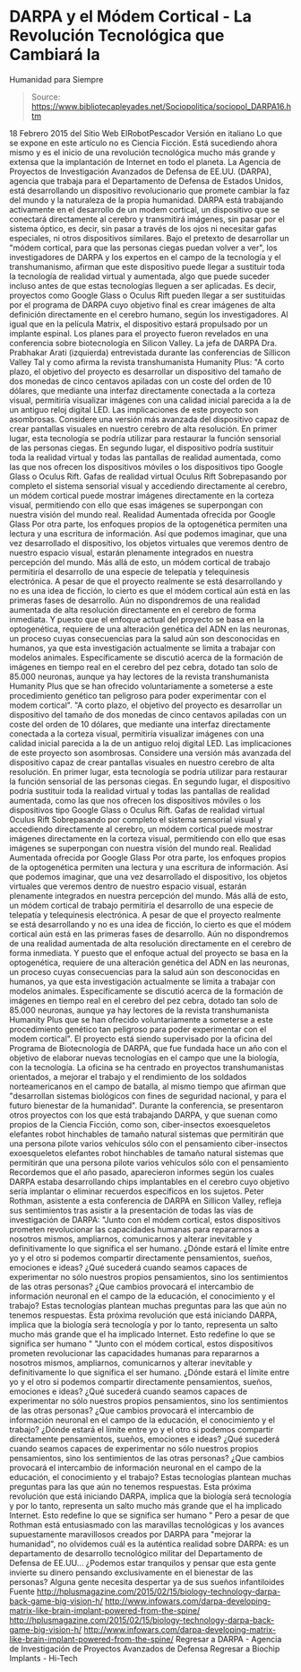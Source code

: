 # DARPA y el Módem Cortical - La Revolución Tecnológica que Cambiará la 
Humanidad para Siempre

> Source: https://www.bibliotecapleyades.net/Sociopolitica/sociopol_DARPA16.htm

18 Febrero 2015
del Sitio Web ElRobotPescador
Versión en italiano
Lo que se expone en este artículo no es Ciencia Ficción. Está sucediendo ahora mismo y es el inicio de una revolución tecnológica mucho más grande y extensa que la implantación de Internet en todo el planeta. La Agencia de Proyectos de Investigación Avanzados de Defensa de EE.UU. (DARPA), agencia que trabaja para el Departamento de Defensa de Estados Unidos, está desarrollando un dispositivo revolucionario que promete cambiar la faz del mundo y la naturaleza de la propia humanidad.
DARPA está trabajando activamente en el desarrollo de un modem cortical, un dispositivo que se conectará directamente al cerebro y transmitirá imágenes, sin pasar por el sistema óptico, es decir, sin pasar a través de los ojos ni necesitar gafas especiales, ni otros dispositivos similares.
Bajo el pretexto de desarrollar un "módem cortical, para que las personas ciegas puedan volver a ver", los investigadores de DARPA y los expertos en el campo de la tecnología y el transhumanismo, afirman que este dispositivo puede llegar a sustituir toda la tecnología de realidad virtual y aumentada, algo que puede suceder incluso antes de que estas tecnologías lleguen a ser aplicadas. Es decir, proyectos como Google Glass o Oculus Rift pueden llegar a ser sustituidas por el programa de DARPA cuyo objetivo final es crear imágenes de alta definición directamente en el cerebro humano, según los investigadores. Al igual que en la película Matrix, el dispositivo estará propulsado por un implante espinal. Los planes para el proyecto fueron revelados en una conferencia sobre biotecnología en Silicon Valley.
La jefa de DARPA Dra. Prabhakar Arati (izquierda)
entrevistada durante las conferencias de Sillicon Valley
Tal y como afirma la revista transhumanista Humanity Plus:
"A corto plazo, el objetivo del proyecto es desarrollar un dispositivo del tamaño de dos monedas de cinco centavos apiladas con un coste del orden de 10 dólares, que mediante una interfaz directamente conectada a la corteza visual, permitiría visualizar imágenes con una calidad inicial parecida a la de un antiguo reloj digital LED. Las implicaciones de este proyecto son asombrosas. Considere una versión más avanzada del dispositivo capaz de crear pantallas visuales en nuestro cerebro de alta resolución. En primer lugar, esta tecnología se podría utilizar para restaurar la función sensorial de las personas ciegas. En segundo lugar, el dispositivo podría sustituir toda la realidad virtual y todas las pantallas de realidad aumentada, como las que nos ofrecen los dispositivos móviles o los dispositivos tipo Google Glass o Oculus Rift. Gafas de realidad virtual Oculus Rift Sobrepasando por completo el sistema sensorial visual y accediendo directamente al cerebro, un módem cortical puede mostrar imágenes directamente en la corteza visual, permitiendo con ello que esas imágenes se superpongan con nuestra visión del mundo real. Realidad Aumentada ofrecida por Google Glass Por otra parte, los enfoques propios de la optogenética permiten una lectura y una escritura de información. Así que podemos imaginar, que una vez desarrollado el dispositivo, los objetos virtuales que veremos dentro de nuestro espacio visual, estarán plenamente integrados en nuestra percepción del mundo. Más allá de esto, un módem cortical de trabajo permitiría el desarrollo de una especie de telepatía y telequinesis electrónica. A pesar de que el proyecto realmente se está desarrollando y no es una idea de ficción, lo cierto es que el módem cortical aún está en las primeras fases de desarrollo. Aún no dispondremos de una realidad aumentada de alta resolución directamente en el cerebro de forma inmediata. Y puesto que el enfoque actual del proyecto se basa en la optogenética, requiere de una alteración genética del ADN en las neuronas, un proceso cuyas consecuencias para la salud aún son desconocidas en humanos, ya que esta investigación actualmente se limita a trabajar con modelos animales. Específicamente se discutió acerca de la formación de imágenes en tiempo real en el cerebro del pez cebra, dotado tan solo de 85.000 neuronas, aunque ya hay lectores de la revista transhumanista Humanity Plus que se han ofrecido voluntariamente a someterse a este procedimiento genético tan peligroso para poder experimentar con el modem cortical".
"A corto plazo, el objetivo del proyecto es desarrollar un dispositivo del tamaño de dos monedas de cinco centavos apiladas con un coste del orden de 10 dólares, que mediante una interfaz directamente conectada a la corteza visual, permitiría visualizar imágenes con una calidad inicial parecida a la de un antiguo reloj digital LED. Las implicaciones de este proyecto son asombrosas. Considere una versión más avanzada del dispositivo capaz de crear pantallas visuales en nuestro cerebro de alta resolución.
En primer lugar, esta tecnología se podría utilizar para restaurar la función sensorial de las personas ciegas. En segundo lugar, el dispositivo podría sustituir toda la realidad virtual y todas las pantallas de realidad aumentada, como las que nos ofrecen los dispositivos móviles o los dispositivos tipo Google Glass o Oculus Rift.
Gafas de realidad virtual
Oculus Rift
Sobrepasando por completo el sistema sensorial visual y accediendo directamente al cerebro, un módem cortical puede mostrar imágenes directamente en la corteza visual, permitiendo con ello que esas imágenes se superpongan con nuestra visión del mundo real.
Realidad Aumentada
ofrecida por Google Glass
Por otra parte, los enfoques propios de la optogenética permiten una lectura y una escritura de información.
Así que podemos imaginar, que una vez desarrollado el dispositivo, los objetos virtuales que veremos dentro de nuestro espacio visual, estarán plenamente integrados en nuestra percepción del mundo. Más allá de esto, un módem cortical de trabajo permitiría el desarrollo de una especie de telepatía y telequinesis electrónica. A pesar de que el proyecto realmente se está desarrollando y no es una idea de ficción, lo cierto es que el módem cortical aún está en las primeras fases de desarrollo. Aún no dispondremos de una realidad aumentada de alta resolución directamente en el cerebro de forma inmediata. Y puesto que el enfoque actual del proyecto se basa en la optogenética, requiere de una alteración genética del ADN en las neuronas, un proceso cuyas consecuencias para la salud aún son desconocidas en humanos, ya que esta investigación actualmente se limita a trabajar con modelos animales. Específicamente se discutió acerca de la formación de imágenes en tiempo real en el cerebro del pez cebra, dotado tan solo de 85.000 neuronas, aunque ya hay lectores de la revista transhumanista Humanity Plus que se han ofrecido voluntariamente a someterse a este procedimiento genético tan peligroso para poder experimentar con el modem cortical".
El proyecto está siendo supervisado por la oficina del Programa de Biotecnología de DARPA, que fue fundada hace un año con el objetivo de elaborar nuevas tecnologías en el campo que une la biología, con la tecnología. La oficina se ha centrado en proyectos transhumanistas orientados, a mejorar el trabajo y el rendimiento de los soldados norteamericanos en el campo de batalla, al mismo tiempo que afirman que "desarrollan sistemas biológicos con fines de seguridad nacional, y para el futuro bienestar de la humanidad". Durante la conferencia, se presentaron otros proyectos con los que está trabajando DARPA, y que suenan como propios de la Ciencia Ficción, como son,
ciber-insectos exoesqueletos elefantes robot hinchables de tamaño natural sistemas que permitirán que una persona pilote varios vehículos sólo con el pensamiento
ciber-insectos
exoesqueletos
elefantes robot hinchables de tamaño natural
sistemas que permitirán que una persona pilote varios vehículos sólo con el pensamiento
Recordemos que el año pasado, aparecieron informes según los cuales DARPA estaba desarrollando chips implantables en el cerebro cuyo objetivo sería implantar o eliminar recuerdos específicos en los sujetos. Peter Rothman, asistente a esta conferencia de DARPA en Sillicon Valley, refleja sus sentimientos tras asistir a la presentación de todas las vías de investigación de DARPA:
"Junto con el módem cortical, estos dispositivos prometen revolucionar las capacidades humanas para repararnos a nosotros mismos, ampliarnos, comunicarnos y alterar inevitable y definitivamente lo que significa el ser humano. ¿Dónde estará el límite entre yo y el otro si podemos compartir directamente pensamientos, sueños, emociones e ideas? ¿Qué sucederá cuando seamos capaces de experimentar no sólo nuestros propios pensamientos, sino los sentimientos de las otras personas? ¿Que cambios provocará el intercambio de información neuronal en el campo de la educación, el conocimiento y el trabajo? Estas tecnologías plantean muchas preguntas para las que aún no tenemos respuestas. Esta próxima revolución que está iniciando DARPA, implica que la biología será tecnología y por lo tanto, representa un salto mucho más grande que el ha implicado Internet. Esto redefine lo que se significa ser humano "
"Junto con el módem cortical, estos dispositivos prometen revolucionar las capacidades humanas para repararnos a nosotros mismos, ampliarnos, comunicarnos y alterar inevitable y definitivamente lo que significa el ser humano.
¿Dónde estará el límite entre yo y el otro si podemos compartir directamente pensamientos, sueños, emociones e ideas? ¿Qué sucederá cuando seamos capaces de experimentar no sólo nuestros propios pensamientos, sino los sentimientos de las otras personas? ¿Que cambios provocará el intercambio de información neuronal en el campo de la educación, el conocimiento y el trabajo?
¿Dónde estará el límite entre yo y el otro si podemos compartir directamente pensamientos, sueños, emociones e ideas?
¿Qué sucederá cuando seamos capaces de experimentar no sólo nuestros propios pensamientos, sino los sentimientos de las otras personas?
¿Que cambios provocará el intercambio de información neuronal en el campo de la educación, el conocimiento y el trabajo?
Estas tecnologías plantean muchas preguntas para las que aún no tenemos respuestas. Esta próxima revolución que está iniciando DARPA, implica que la biología será tecnología y por lo tanto, representa un salto mucho más grande que el ha implicado Internet. Esto redefine lo que se significa ser humano "
Pero a pesar de que Rothman está entusiasmado con las maravillas tecnológicas y los avances supuestamente maravillosos creados por DARPA para "mejorar la humanidad", no olvidemos cuál es la auténtica realidad sobre DARPA:
es un departamento de desarrollo tecnológico militar del Departamento de Defensa de EE.UU...
¿Podemos estar tranquilos y pensar que esta gente invierte su dinero pensando exclusivamente en el bienestar de las personas? Alguna gente necesita despertar ya de sus sueños infantiloides
Fuente
http://hplusmagazine.com/2015/02/15/biology-technology-darpa-back-game-big-vision-h/ http://www.infowars.com/darpa-developing-matrix-like-brain-implant-powered-from-the-spine/
http://hplusmagazine.com/2015/02/15/biology-technology-darpa-back-game-big-vision-h/
http://www.infowars.com/darpa-developing-matrix-like-brain-implant-powered-from-the-spine/
Regresar a DARPA - Agencia de Investigación de Proyectos Avanzados de Defensa
Regresar a Biochip Implants - Hi-Tech

